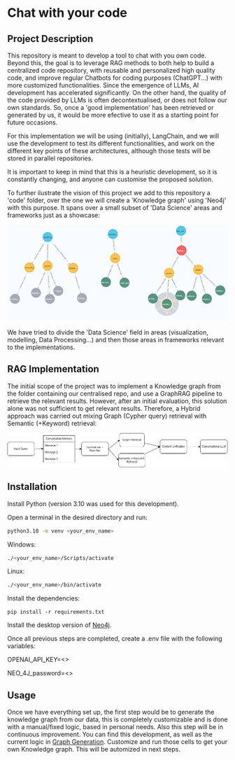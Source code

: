 # Chat with your code
<!-- 
<img src=".github/chat_with_code_logo.png" width="300" > -->


## Project Description

This repository is meant to develop a tool to chat with you own code. Beyond this, the goal is to leverage RAG methods to both help to build a centralized code repository, with reusable and personalized high quality code, and improve regular Chatbots for coding purposes (ChatGPT...) with more customized functionalities. Since the emergence of LLMs, AI development has accelerated significantly. On the other hand, the quality of the code provided by LLMs is often decontextualised, or does not follow our own standards. So, once a 'good implementation' has been retrieved or generated by us, it would be more efective to use it as a starting point for future occasions.

For this implementation we will be using (initially), LangChain, and we will use the development to test its different functionalities, and work on the different key points of these architectures, although those tests will be stored in parallel repositories.

It is important to keep in mind that this is a heuristic development, so it is constantly changing, and anyone can customise the proposed solution. 

To further ilustrate the vision of this project we add to this repository a 'code' folder, over the one we will create a 'Knowledge graph' using 'Neo4j' with this purpose. It spans over a small subset of 'Data Science' areas and frameworks just as a showcase:

![Graph example](./img/graph_showcase.png "Optional title")

We have tried to divide the 'Data Science' field in areas (visualization, modelling, Data Processing...) and then those areas in frameworks relevant to the implementations.

## RAG Implementation

The initial scope of the project was to implement a Knowledge graph from the folder containing our centralised repo, and use a GraphRAG pipeline to retrieve the relevant results. However, after an initial evaluation, this solution alone was not sufficient to get relevant results. Therefore, a Hybrid approach was carried out mixing Graph (Cypher query) retrieval with Semantic (+Keyword) retrieval:

![RAG Pipeline](./img/rag-flow.png "Optional title")







## Installation

Install Python (version 3.10 was used for this development).

Open a terminal in the desired directory and run:

```bash
python3.10 -m venv <your_env_name>
```

Windows:
```bash
./<your_env_name>/Scripts/activate
```

Linux:
```bash
./<your_env_name>/bin/activate
```

Install the dependencies:
```
pip install -r requirements.txt
```


Install the desktop version of [Neo4j](https://neo4j.com/docs/desktop-manual/current/installation/download-installation/).

Once all previous steps are completed, create a .env file with the following variables:

OPENAI_API_KEY=<>

NEO_4J_password=<>





## Usage

Once we have everything set up, the first step would be to generate the knowledge graph from our data, this is completely customizable and is done with a manual/fixed logic, based in personal needs. Also this step will be in continuous improvement. You can find this development, as well as the current logic in [Graph Generation](src\utils\populate_KT_with_code.ipynb). Customize and run those cells to get your own Knowledge graph. This will be automized in next steps.


